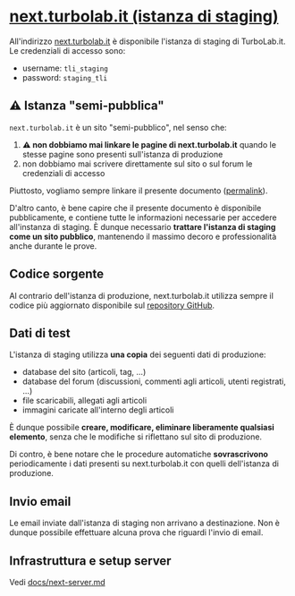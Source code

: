 # [next.turbolab.it (istanza di staging)](https://github.com/TurboLabIt/TurboLab.it/blob/main/docs/next-version-staging.md)

All'indirizzo [next.turbolab.it](https://next.turbolab.it) è disponibile l'istanza di staging di TurboLab.it. Le credenziali di accesso sono:

- username: `tli_staging`
- password: `staging_tli`


## ⚠️ Istanza "semi-pubblica"

`next.turbolab.it` è un sito "semi-pubblico", nel senso che:

1. **⚠️ non dobbiamo mai linkare le pagine di next.turbolab.it** quando le stesse pagine sono presenti sull'istanza di produzione
2. non dobbiamo mai scrivere direttamente sul sito o sul forum le credenziali di accesso

Piuttosto, vogliamo sempre linkare il presente documento ([permalink](https://github.com/TurboLabIt/TurboLab.it/blob/main/docs/next-version-staging.md)).

D'altro canto, è bene capire che il presente documento è disponibile pubblicamente, e contiene tutte le informazioni necessarie per accedere all'instanza di staging. È dunque necessario **trattare l'istanza di staging come un sito pubblico**, mantenendo il massimo decoro e professionalità anche durante le prove.


## Codice sorgente

Al contrario dell'istanza di produzione, next.turbolab.it utilizza sempre il codice più aggiornato disponibile sul [repository GitHub](https://github.com/TurboLabIt/TurboLab.it).


## Dati di test

L'istanza di staging utilizza **una copia** dei seguenti dati di produzione:

- database del sito (articoli, tag, ...)
- database del forum (discussioni, commenti agli articoli, utenti registrati, ...)
- file scaricabili, allegati agli articoli
- immagini caricate all'interno degli articoli

È dunque possibile **creare, modificare, eliminare liberamente qualsiasi elemento**, senza che le modifiche si riflettano sul sito di produzione.

Di contro, è bene notare che le procedure automatiche **sovrascrivono** periodicamente i dati presenti su next.turbolab.it con quelli dell'istanza di produzione.


## Invio email

Le email inviate dall'istanza di staging non arrivano a destinazione. Non è dunque possibile effettuare alcuna prova che riguardi l'invio di email.


## Infrastruttura e setup server

Vedi [docs/next-server.md](https://github.com/TurboLabIt/TurboLab.it/blob/main/docs/next-server.md)
